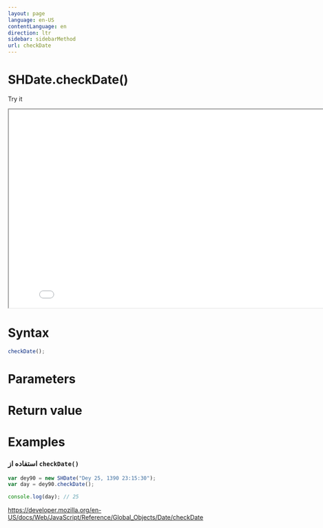 ```yaml
---
layout: page
language: en-US
contentLanguage: en
direction: ltr
sidebar: sidebarMethod
url: checkDate
---
```


# SHDate.checkDate()

Try it

<iframe style="width: 830px; height: 460px;" src="/SHDateTime-js/examples/live.html?function=checkDate" title="MDN Web Docs Interactive Example" loading="lazy"></iframe>
<br/>

# Syntax

```js
checkDate();
```

# Parameters

# Return value

# Examples

### استفاده از <code dir="ltr">checkDate()</code>

```js
var dey90 = new SHDate("Dey 25, 1390 23:15:30");
var day = dey90.checkDate();

console.log(day); // 25
```

https://developer.mozilla.org/en-US/docs/Web/JavaScript/Reference/Global_Objects/Date/checkDate
